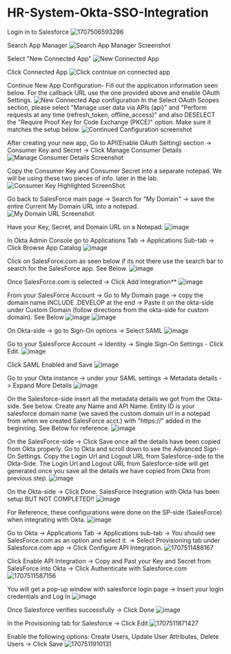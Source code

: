 # HR-System-Okta-SSO-Integration
Login in to Salesforce
![1707506593286](https://github.com/user-attachments/assets/25a7450e-f187-4a3d-be61-c2b122a1ea8b)

Search App Manager
![Search App Manager Screenshot](https://github.com/user-attachments/assets/58f20c68-67dd-46f1-ab36-98f0315ad537)

Select "New Connected App"
![New Connected App](https://github.com/user-attachments/assets/e99aa720-1648-4bad-bd4b-432f6c6ca2a2)

Click Connected App
![Click contniue on connected app](https://github.com/user-attachments/assets/30f5a744-9d2e-4fe9-af4b-560c60f72140)

Continue New App Configuration- Fill out the application information seen below. For the callback URL use the one provided above and enable OAuth Settings.
![New Connected App configuration](https://github.com/user-attachments/assets/fc03eadd-3e65-4484-9cce-d939fc4f260f)
In the Select OAuth Scopes section, please select "Manage user data via APIs (api)" and "Perform requests at any time (refresh_token, offline_access)" and also DESELECT the "Require Proof Key for Code Exchange (PKCE)" option. Make sure it matches the setup below. 
![Continued Configuration screenshot](https://github.com/user-attachments/assets/63a0c477-f8c3-4f7b-95d2-9069f08560f5)

 After creating your new app, Go to API(Enable OAuth Setting) section -> Consumer Key and Secret -> Click Manage Consumer Details
![Manage Consumer Details Screenshot](https://github.com/user-attachments/assets/3f9c0b65-e74d-4827-ac7f-d71b040cb112)

 Copy the Consumer Key and Consumer Secret into a separate notepad. We will be using these two pieces of info. later in the lab. 
![Consumer Key Highlighted ScreenShot](https://github.com/user-attachments/assets/eae66514-2157-4c3a-a957-c229321d0012)


Go back to SalesForce main page -> Search for "My Domain" -> save the entire Current My Domain URL into a notepad. 
![My Domain URL Screenshot](https://github.com/user-attachments/assets/c4320d64-6ea7-4bd2-9f33-e8e38e91669a)

Have your Key, Secret, and Domain URL on a Notepad:
![image](https://github.com/user-attachments/assets/c94786f7-ce5e-4e93-8426-bfb0ab3d4901)


In Okta Admin Console go to Applications Tab -> Applications Sub-tab -> Click Browse App Catalog
![image](https://github.com/user-attachments/assets/74d9c7df-ca22-4ceb-aff2-68357e201199)

Click on SalesForce.com as seen below if its not there use the search bar to search for the SalesForce app. See Below.
![image](https://github.com/user-attachments/assets/c5ccbc28-8409-42cb-8179-13f8c3144dd1)

Once SalesForce.com is selected -> Click Add Integration**
![image](https://github.com/user-attachments/assets/779c6a5a-df86-461a-bfcd-6ed621bfdc76)

From your SalesForce Account -> Go to My Domain page -> copy the domain name INCLUDE .DEVELOP at the end  -> Paste it on the okta-side under Custom Domain (follow directions from the okta-side for custom domain). See Below
![image](https://github.com/user-attachments/assets/ae69fdbe-5673-49bd-8a3c-57520edcf66b)
![image](https://github.com/user-attachments/assets/4fcdd99e-6bff-4bba-8236-32f3e6b04994)

On Okta-side -> go to Sign-On options -> Select SAML
![image](https://github.com/user-attachments/assets/6c508961-2734-4536-923b-4ac9120d190c)

Go to your SalesForce Account -> Identity -> Single Sign-On Settings - Click Edit.
![image](https://github.com/user-attachments/assets/f13bea07-7a97-4114-bb3d-50efa7e5853b)

Click SAML Enabled and Save
![image](https://github.com/user-attachments/assets/bad001f0-0a79-4c84-86d7-9b08c28cdf05)

Go to your Okta instance -> under your SAML settings -> Metadata details -> Expand More Details
![image](https://github.com/user-attachments/assets/cad62abe-42e8-4438-88e2-3155774079a4)


On the Salesforce-side insert all the metadata details we got from the Okta-side. See below. Create any Name and API Name. Entity ID is your salesforce domain name (we saved the custom domain url in a notepad from when we created SalesForce acct.) with "https://" added in the beginning. See Below for reference. 
![image](https://github.com/user-attachments/assets/957d9cde-5e3c-476d-ada2-4208b97dcdbb)


On the SalesForce-side -> Click Save once all the details have been copied from Okta properly. Go to Okta and scroll down to see the Advanced Sign-On Settings. Copy the Login Url and Logout URL from Salesforce-side to the Okta-Side. The Login Url and Logout URL from Salesforce-side will get generated once you save all the details we have copied from Okta from previous step.
![image](https://github.com/user-attachments/assets/759c1b82-2e76-47a4-9799-6f43d6361f1f)

On the Okta-side -> Click Done. SalesForce Integration with Okta has been setup BUT NOT COMPLETED!!
![image](https://github.com/user-attachments/assets/2484305e-2a4a-47d5-90aa-0a53f0f3f9ef)

For Reference, these configurations were done on the SP-side (SalesForce) when integrating with Okta.
![image](https://github.com/user-attachments/assets/157da1c3-81ab-492d-acbf-2238aac426a7)

Go to Okta -> Applications Tab -> Applications sub-tab -> You should see SalesForce.com as an option and select it. -> Select Provisioning tab under Salesforce.com app -> Click Configure API Integration.
![1707511488167](https://github.com/user-attachments/assets/4a657b9f-6d4f-4419-ab05-e0140d2a9621)

Click Enable API Integration -> Copy and Past your Key and Secret from SalesForce into Okta -> Click Authenticate with Salesforce.com 
![1707511587156](https://github.com/user-attachments/assets/e56f8186-2f20-4acd-b40a-20a34c71dc0b)

You will get a pop-up window with salesforce login page -> Insert your login credentials and Log In
![image](https://github.com/user-attachments/assets/868184b5-603f-4d81-a56b-ffb37c25933a)


Once Salesforce verifies successfully -> Click Done
![image](https://github.com/user-attachments/assets/33d32592-be61-4804-b319-93f3ca81f815)

In the Provisioning tab for Salesforce -> Click Edit
![1707511871427](https://github.com/user-attachments/assets/83dcf3a5-9185-400d-8ce9-1f16a55ef9bc)

Enable the following options: Create Users, Update User Attributes, Delete Users -> Click Save 
![1707511910131](https://github.com/user-attachments/assets/284893b9-b90a-419f-8dfb-9aa82aa7504e)


